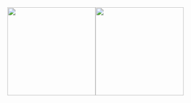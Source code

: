 <div style="display: flex; flex-direction: row;">
  <a>
    <img height=200 align="center" src="https://github-readme-stats.vercel.app/api?username=larssonoliver&show_icons=true&theme=transparent" />
  </a>
  <a>
    <img height=200 align="center" src="https://github-readme-stats.vercel.app/api/top-langs?username=larssonoliver&layout=compact&langs_count=8&card_width=280&theme=transparent" />
  </a>
</div>
